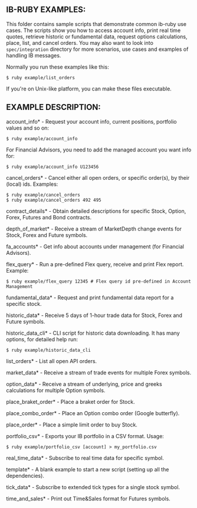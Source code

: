 ## IB-RUBY EXAMPLES:

This folder contains sample scripts that demonstrate common ib-ruby use cases.
The scripts show you how to access account info, print real time quotes, retrieve
historic or fundamental data, request options calculations, place, list, and cancel orders.
You may also want to look into `spec/integration` directory for more scenarios,
use cases and examples of handling IB messages.

Normally you run these examples like this:

    $ ruby example/list_orders

If you're on Unix-like platform, you can make these files executable.

## EXAMPLE DESCRIPTION:

account_info* - Request your account info, current positions, portfolio values and so on:

    $ ruby example/account_info

For Financial Advisors, you need to add the managed account you want info for:

    $ ruby example/account_info U123456

cancel_orders*  - Cancel either all open orders, or specific order(s),  by their (local) ids. Examples:

    $ ruby example/cancel_orders
    $ ruby example/cancel_orders 492 495

contract_details* - Obtain detailed descriptions for specific Stock, Option, Forex, Futures and Bond contracts.

depth_of_market* - Receive a stream of MarketDepth change events for Stock, Forex and Future symbols.

fa_accounts* - Get info about accounts under management (for Financial Advisors).

flex_query* - Run a pre-defined Flex query, receive and print Flex report. Example:

    $ ruby example/flex_query 12345 # Flex query id pre-defined in Account Management

fundamental_data* - Request and print fundamental data report for a specific stock.

historic_data* - Receive 5 days of 1-hour trade data for Stock, Forex and Future symbols.

historic_data_cli* - CLI script for historic data downloading. It has many options, for detailed help run:

    $ ruby example/historic_data_cli

list_orders* - List all open API orders.

market_data* - Receive a stream of trade events for multiple Forex symbols.

option_data* - Receive a stream of underlying, price and greeks calculations for multiple Option symbols.

place_braket_order* - Place a braket order for Stock.

place_combo_order* - Place an Option combo order (Google butterfly).

place_order* - Place a simple limit order to buy Stock.

portfolio_csv* - Exports your IB portfolio in a CSV format. Usage:

    $ ruby example/portfolio_csv [account] > my_portfolio.csv

real_time_data* - Subscribe to real time data for specific symbol.

template* - A blank example to start a new script (setting up all the dependencies).

tick_data* - Subscribe to extended tick types for a single stock symbol.

time_and_sales* - Print out Time&Sales format for Futures symbols.
